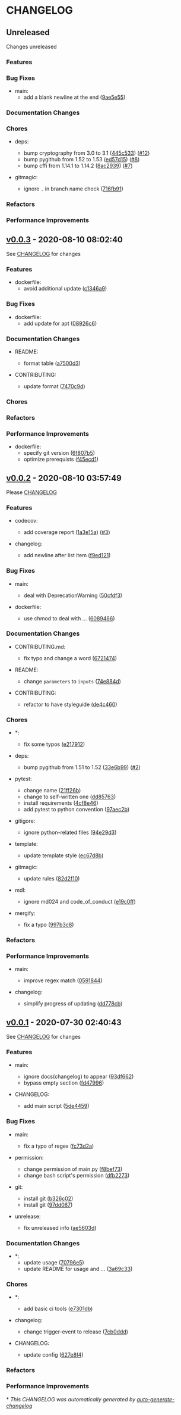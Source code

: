 # CHANGELOG

## Unreleased

Changes unreleased

### Features

### Bug Fixes

- main:
  - add a blank newline at the end ([9ae5e55](https://github.com/BobAnkh/auto-generate-changelog/commit/9ae5e5526238ccc48337db1bc0b0f2958e588ab5))

### Documentation Changes

### Chores

- deps:
  - bump cryptography from 3.0 to 3.1 ([445c533](https://github.com/BobAnkh/auto-generate-changelog/commit/445c5331223e7ac849b793368458a3c24be766b5)) ([#12](https://github.com/BobAnkh/auto-generate-changelog/pull/12))
  - bump pygithub from 1.52 to 1.53 ([ed57d15](https://github.com/BobAnkh/auto-generate-changelog/commit/ed57d1576c9ef83885663a30e787897c5163b985)) ([#8](https://github.com/BobAnkh/auto-generate-changelog/pull/8))
  - bump cffi from 1.14.1 to 1.14.2 ([8ac2939](https://github.com/BobAnkh/auto-generate-changelog/commit/8ac29395bdc52b82b6e91d7bed16303078844eb8)) ([#7](https://github.com/BobAnkh/auto-generate-changelog/pull/7))

- gitmagic:
  - ignore `.` in branch name check ([716fb91](https://github.com/BobAnkh/auto-generate-changelog/commit/716fb91cede8d8be466e8fa3b71f3b9169688d84))

### Refactors

### Performance Improvements

## [v0.0.3](https://github.com/BobAnkh/auto-generate-changelog/releases/tag/v0.0.3) - 2020-08-10 08:02:40

See [CHANGELOG](https://github.com/BobAnkh/auto-generate-changelog/blob/master/CHANGELOG.md) for changes

### Features

- dockerfile:
  - avoid additional update ([c1346a9](https://github.com/BobAnkh/auto-generate-changelog/commit/c1346a99d527744b6464960f1ade9f384bc61a31))

### Bug Fixes

- dockerfile:
  - add update for apt ([08926c6](https://github.com/BobAnkh/auto-generate-changelog/commit/08926c6448547563aac0fb34fe5d77928d79f43a))

### Documentation Changes

- README:
  - format table ([a7500d3](https://github.com/BobAnkh/auto-generate-changelog/commit/a7500d31865196b3c10d0fc60b5aa3b06750d956))

- CONTRIBUTING:
  - update format ([7470c9d](https://github.com/BobAnkh/auto-generate-changelog/commit/7470c9d22e4837ec81f99187fdf1d3b2c8132b02))

### Chores

### Refactors

### Performance Improvements

- dockerfile:
  - specify git version ([6f807b5](https://github.com/BobAnkh/auto-generate-changelog/commit/6f807b5e2faef7aa040800dc005cc1b6298a9159))
  - optimize prerequists ([f45ecd1](https://github.com/BobAnkh/auto-generate-changelog/commit/f45ecd197b44c618efafc366a6946b0649756d80))

## [v0.0.2](https://github.com/BobAnkh/auto-generate-changelog/releases/tag/v0.0.2) - 2020-08-10 03:57:49

Please [CHANGELOG](https://github.com/BobAnkh/auto-generate-changelog/blob/master/CHANGELOG.md)

### Features

- codecov:
  - add coverage report ([1a3e15a](https://github.com/BobAnkh/auto-generate-changelog/commit/1a3e15a4bdf7850688f925dd0b1d8ace52e75fc3)) ([#3](https://github.com/BobAnkh/auto-generate-changelog/pull/3))

- changelog:
  - add newline after list item ([f9ed121](https://github.com/BobAnkh/auto-generate-changelog/commit/f9ed121906994757e380851ef77415b48b865d13))

### Bug Fixes

- main:
  - deal with DeprecationWarning ([50cfdf3](https://github.com/BobAnkh/auto-generate-changelog/commit/50cfdf32ec07b81d3140b9a06fd5275fc69f8f7b))

- dockerfile:
  - use chmod to deal with ... ([6089466](https://github.com/BobAnkh/auto-generate-changelog/commit/60894669e73d634d84aab1aee79476406ec60d45))

### Documentation Changes

- CONTRIBUTING.md:
  - fix typo and change a word ([6721474](https://github.com/BobAnkh/auto-generate-changelog/commit/6721474cb8d4b5d862389690981de72ad09b62cb))

- README:
  - change `parameters` to `inputs` ([74e884d](https://github.com/BobAnkh/auto-generate-changelog/commit/74e884d18af0cab2ddbe61554d962ef55d105d6c))

- CONTRIBUTING:
  - refactor to have styleguide ([de4c460](https://github.com/BobAnkh/auto-generate-changelog/commit/de4c46091900679835c0a005435aa447b6aea1db))

### Chores

- *:
  - fix some typos ([e217912](https://github.com/BobAnkh/auto-generate-changelog/commit/e217912f5738c8a9e7c0a7fbd2c37e546d07a4ce))

- deps:
  - bump pygithub from 1.51 to 1.52 ([33e6b99](https://github.com/BobAnkh/auto-generate-changelog/commit/33e6b99411852635a61175950d6a6d59545c9f3c)) ([#2](https://github.com/BobAnkh/auto-generate-changelog/pull/2))

- pytest:
  - change name ([21ff26b](https://github.com/BobAnkh/auto-generate-changelog/commit/21ff26b0075845f116dfdd9c87d5a3c89fda8660))
  - change to self-written one ([dd85763](https://github.com/BobAnkh/auto-generate-changelog/commit/dd857636e1362f78aa436f8fb75886ce2f5ba54b))
  - install requirements ([4cf8e46](https://github.com/BobAnkh/auto-generate-changelog/commit/4cf8e46a803f8f6180691b0fd7ccf68343e7e161))
  - add pytest to python convention ([97aec2b](https://github.com/BobAnkh/auto-generate-changelog/commit/97aec2b5464db1b442b85e050f94b29f0261e7fe))

- gitigore:
  - ignore python-related files ([94e29d3](https://github.com/BobAnkh/auto-generate-changelog/commit/94e29d3fd772cc3787143196ed0f7b62490846b3))

- template:
  - update template style ([ec67d8b](https://github.com/BobAnkh/auto-generate-changelog/commit/ec67d8bef6350d79fed18423eb85364c7a5ff1ec))

- gitmagic:
  - update rules ([82d2f10](https://github.com/BobAnkh/auto-generate-changelog/commit/82d2f10cf6035218e2f0898be3e09fdb41b2d144))

- mdl:
  - ignore md024 and code_of_conduct ([e19c0ff](https://github.com/BobAnkh/auto-generate-changelog/commit/e19c0ffcdfb553b8bb0286f8a9ee5969661638a1))

- mergify:
  - fix a typo ([997b3c8](https://github.com/BobAnkh/auto-generate-changelog/commit/997b3c8d4f5e5253bba0d0eecbab4b6fb6e92768))

### Refactors

### Performance Improvements

- main:
  - improve regex match ([0591844](https://github.com/BobAnkh/auto-generate-changelog/commit/0591844384a8a62f13eac0cec35d34df66dd07b9))

- changelog:
  - simplify progress of updating ([dd778cb](https://github.com/BobAnkh/auto-generate-changelog/commit/dd778cbc48b3e8c306e06773f499e06e46f18269))

## [v0.0.1](https://github.com/BobAnkh/auto-generate-changelog/releases/tag/v0.0.1) - 2020-07-30 02:40:43

See [CHANGELOG](https://github.com/BobAnkh/auto-generate-changelog/blob/master/CHANGELOG.md) for changes

### Features

- main:
  - ignore docs(changelog) to appear ([93df662](https://github.com/BobAnkh/auto-generate-changelog/commit/93df662038b0e7fdf569deaab7c2dc221c127039))
  - bypass empty section ([fd47996](https://github.com/BobAnkh/auto-generate-changelog/commit/fd479964d9233f93bb6e692ba5f0692e92cf8a5a))

- CHANGELOG:
  - add main script ([5de4459](https://github.com/BobAnkh/auto-generate-changelog/commit/5de4459403ffd65976bed5051620e216092e67e4))

### Bug Fixes

- main:
  - fix a typo of regex ([fc73d2a](https://github.com/BobAnkh/auto-generate-changelog/commit/fc73d2a1167b9a7ce2689bffee4aa1250de71704))

- permission:
  - change permission of main.py ([f8bef73](https://github.com/BobAnkh/auto-generate-changelog/commit/f8bef73840ffbc4a6975d1340c711a14838a8e88))
  - change bash script's permission ([dfb2273](https://github.com/BobAnkh/auto-generate-changelog/commit/dfb2273d070fc6e9ffda3a958fa3684f58a188ea))

- git:
  - install git ([b326c02](https://github.com/BobAnkh/auto-generate-changelog/commit/b326c02b6c2f73e62eb65261a5e60df0be90d2de))
  - install git ([97dd067](https://github.com/BobAnkh/auto-generate-changelog/commit/97dd067005e97e3359d70bd7e930c7a7637a6a72))

- unrelease:
  - fix unreleased info ([ae5603d](https://github.com/BobAnkh/auto-generate-changelog/commit/ae5603d57a9f7727a75394f991bb83b3f70e943d))

### Documentation Changes

- *:
  - update usage ([70796e5](https://github.com/BobAnkh/auto-generate-changelog/commit/70796e5b5f4d8f17e14b15eb78e0e22ab2b94864))
  - update README for usage and ... ([3a69c33](https://github.com/BobAnkh/auto-generate-changelog/commit/3a69c33712178488b2fe3f1407cf26d6a5ab4ed4))

### Chores

- *:
  - add basic ci tools ([e7301db](https://github.com/BobAnkh/auto-generate-changelog/commit/e7301db4ac79b7b193c7c8be39c30b1377e25c80))

- changelog:
  - change trigger-event to release ([7cb0ddd](https://github.com/BobAnkh/auto-generate-changelog/commit/7cb0ddd983b22bd87ba319636910cd9a5a4662f0))

- CHANGELOG:
  - update config ([627e8f4](https://github.com/BobAnkh/auto-generate-changelog/commit/627e8f4e5ca648803e2045bb8b7bef70bb786ed2))

### Refactors

### Performance Improvements

\* *This CHANGELOG was automatically generated by [auto-generate-changelog](https://github.com/BobAnkh/auto-generate-changelog)*
